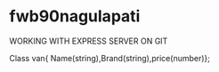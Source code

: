 # fwb90nagulapati

WORKING WITH EXPRESS SERVER ON GIT

Class van{ Name(string),Brand(string),price(number)};
